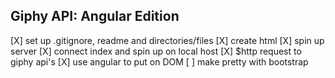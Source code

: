 ## Giphy API: Angular Edition
[X] set up .gitignore, readme and directories/files
[X] create html
[X] spin up server
[X] connect index and spin up on local host
[X] $http request to giphy api's
[X] use angular to put on DOM
[ ] make pretty with bootstrap

